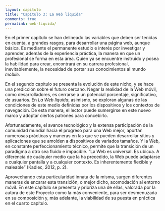 ```yaml
---
layout: capitulo
title: "Capítulo 3: La Web líquida"
comments: true
permalink: web-liquida/
---
```


En el primer capítulo se han delineado las variables que deben ser tenidas en cuenta, a grandes rasgos, para desarrollar una página web, aunque básica. Es mediante el permanente estudio e interés por investigar y aprender, además de la experiencia práctica, la manera en que un profesional se forma en esta área. Quien ya se encuentre instruido y posea la habilidad para crear, encontrará en su carrera profesional, inevitablemente, la necesidad de portar sus conocimientos al mundo _mobile_.

En el segundo capítulo se presenta la evolución de este nicho, y se hace una predicción sobre el futuro cercano. Negar la realidad de la Web móvil, como desarrolladores, es cerrarse a un potencial porcentaje, significativo, de usuarios. En _La Web líquida_, asimismo, se exploran algunas de las condiciones de este medio definidas por los dispositivos y los contextos de navegación. De esta manera, el lector puede sumergirse en este nuevo marco y adoptar ciertos patrones para concebirlo.

Afortunadamente, el avance tecnológico y la extensa participación de la comunidad mundial hacia el progreso para una Web mejor, aportan numerosas prácticas y maneras en las que se pueden desarrollar sitios y aplicaciones que se amolden a dispositivos de variados tamaños. Y la Web, en constante perfeccionamiento técnico, permite que la transición de un paradigma a otro sea fluido e impacible. “La Web es universal. Es ubicua. A diferencia de cualquier medio que la ha precedido, la Web puede adaptarse a cualquier pantalla y a cualquier contexto. Es inherentemente flexible y maleable” (Kadlec, 2012, p. 2).

Aprovechando esta particularidad innata de la misma, surgen diferentes maneras de encarar esta transición, o mejor dicho, acomodación al entorno móvil. En este capítulo se presenta y prioriza una de ellas, valorada por la autora de este Proyecto como la más conveniente, para ser desmenuzada en su composición y, más adelante, la viabilidad de su puesta en práctica en el cuarto capítulo.
